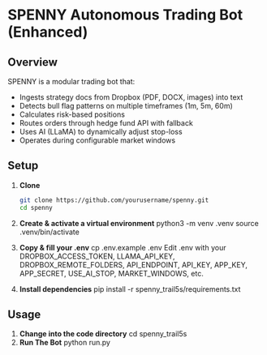 # SPENNY Autonomous Trading Bot (Enhanced)

## Overview
SPENNY is a modular trading bot that:
- Ingests strategy docs from Dropbox (PDF, DOCX, images) into text  
- Detects bull flag patterns on multiple timeframes (1m, 5m, 60m)  
- Calculates risk-based positions  
- Routes orders through hedge fund API with fallback  
- Uses AI (LLaMA) to dynamically adjust stop-loss  
- Operates during configurable market windows  

## Setup

1. **Clone**  
   ```bash
   git clone https://github.com/yourusername/spenny.git
   cd spenny
2. **Create & activate a virtual environment**
   python3 -m venv .venv
   source .venv/bin/activate
3. **Copy & fill your .env**
   cp .env.example .env
  Edit .env with your DROPBOX_ACCESS_TOKEN, LLAMA_API_KEY,
  DROPBOX_REMOTE_FOLDERS, API_ENDPOINT, API_KEY, APP_KEY, APP_SECRET,
  USE_AI_STOP, MARKET_WINDOWS, etc.

4. **Install dependencies**
   pip install -r spenny_trail5s/requirements.txt

## Usage

1. **Change into the code directory**
   cd spenny_trail5s
2. **Run The Bot**
   python run.py
